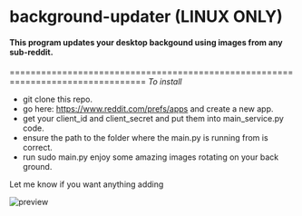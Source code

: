 # background-updater (LINUX ONLY)

#### This program updates your desktop backgound using images from any sub-reddit.

================================================================================
 *To install* 
 * git clone this repo.
 * go here: https://www.reddit.com/prefs/apps and create a new app.
 * get your client_id and client_secret and put them into main_service.py code.
 * ensure the path to the folder where the main.py is running from is correct.
 * run sudo main.py enjoy some amazing images rotating on your back ground.
 
 Let me know if you want anything adding
 
 ![preview](http://marcobaldanza.com/downloads/bdc.png)